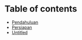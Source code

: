 # Table of contents

* [Pendahuluan](README.md)
* [Persiapan](persiapan.md)
* [Untitled](untitled.md)

